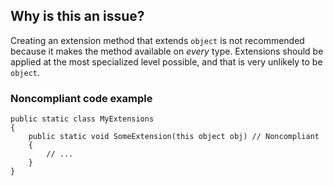 ## Why is this an issue?
 
﻿Creating an extension method that extends `object` is not recommended because it makes the method available on *every* type. Extensions should be applied at the most specialized level possible, and that is very unlikely to be `object`.
 
### Noncompliant code example

    public static class MyExtensions
    {
        public static void SomeExtension(this object obj) // Noncompliant
        {
            // ...
        }
    }